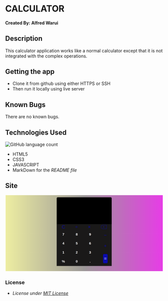 # CALCULATOR

#### Created By: **Alfred Warui**

## Description

This calculator application works like a normal calculator except that it is not integrated with the complex operations.

## Getting the app

- Clone it from github using either HTTPS or SSH
- Then run it locally using live server

## Known Bugs

There are no known bugs.

## Technologies Used

![GitHub language count](https://img.shields.io/github/languages/count/WaruiAlfred/simple-calculator?style=for-the-badge)

- HTML5
- CSS3
- JAVASCRIPT
- MarkDown for the _README file_

## Site

<img src="screenshots/Screenshot.png" alt="site" >

### License

- _License under [MIT License](LICENSE)_
